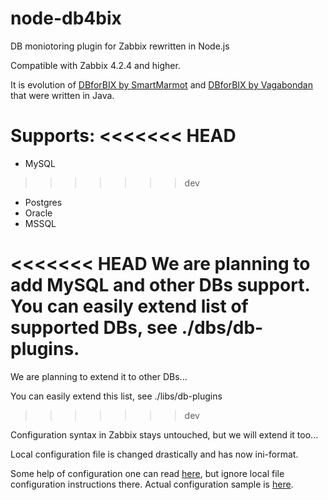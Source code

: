 # node-db4bix

DB moniotoring plugin for Zabbix rewritten in Node.js

Compatible with Zabbix 4.2.4 and higher.

It is evolution of [DBforBIX by SmartMarmot](https://github.com/smartmarmot/DBforBIX) and [DBforBIX by Vagabondan](https://github.com/vagabondan/DBforBIX) that were written in Java.

Supports:
<<<<<<< HEAD
=======
- MySQL 
>>>>>>> dev
- Postgres
- Oracle
- MSSQL

<<<<<<< HEAD
We are planning to add MySQL and other DBs support.
You can easily extend list of supported DBs, see ./dbs/db-plugins.
=======
We are planning to extend it to other DBs...

You can easily extend this list, see ./libs/db-plugins 
>>>>>>> dev

Configuration syntax in Zabbix stays untouched, but we will extend it too...

Local configuration file is changed drastically and has now ini-format.

Some help of configuration one can read [here](https://github.com/vagabondan/DBforBIX/wiki), but ignore local file configuration instructions there. Actual configuration sample is [here](https://github.com/vagabondan/node-db4bix/blob/master/config/db4bix_sample.conf).
